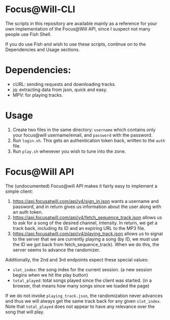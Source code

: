 # Focus@Will-CLI

The scripts in this repository are available mainly as a reference for your own implementation
of the Focus@Will API, since I suspect not many people use Fish Shell.

If you do use Fish and wish to use these scripts, continue on to the Dependencies and Usage sections.


# Dependencies:

* cURL: sending requests and downloading tracks.
* jq: extracting data from json, quick and easy.
* MPV: for playing tracks.

# Usage

1. Create two files in the same directory:  `username` which contains only your focus@will username/email, and `password` with the password.
2. Run `login.sh`. This gets an authentication token back, written to the `auth` file.
3. Run `play.sh` whenever you wish to tune into the zone.

# Focus@Will API

The (undocumented) Focus@will API  makes it fairly easy to implement a simple client:

1. https://api.focusatwill.com/api/v4/sign_in.json wants a username and password, and in return gives us information about the user along with an auth token.
2. https://api.focusatwill.com/api/v4/fetch_sequence_track.json allows us to ask for a song of the desired channel, intensity. In return, we get a track back, including its ID and an expiring URL to the MP3 file.
3. https://api.focusatwill.com/api/v4/playing_track.json allows us to signal to the server that we are currently playing a song (by ID, we must use the ID we got back from fetch_sequence_track). When we do this, the server seems to advance the randomizer.

Additionally, the 2nd and 3rd endpoints expect these special values:

- `slot_index`: the song index for the current session. (a new session begins when we hit the play button)
- `total_played`: total songs played since the client was started. (in a browser, that means how many songs since we loaded the page)

If we do not invoke `playing_track.json`, the randomization never advances and thus we will always get the same track back for any given `slot_index`. Note that `total_played` does not appear to have any relevance over the song that will play. 
